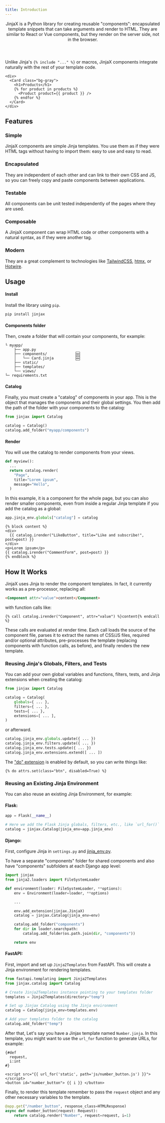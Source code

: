 ```yaml
---
title: Introduction
---
```


<Header title="Introduction">
JinjaX is a Python library for creating reusable "components": encapsulated template snippets that can take arguments and render to HTML. They are similar to React or Vue components, but they render on the server side, not in the browser.
</Header>

Unlike Jinja's `{% include "..." %}` or macros, JinjaX components integrate naturally with the rest of your template code.

```html+jinja
<div>
  <Card class="bg-gray">
    <h1>Products</h1>
    {% for product in products %}
      <Product product={{ product }} />
    {% endfor %}
  </Card>
</div>
```

## Features

### Simple

JinjaX components are simple Jinja templates. You use them as if they were HTML tags without having to import them: easy to use and easy to read.

### Encapsulated

They are independent of each other and can link to their own CSS and JS, so you can freely copy and paste components between applications.

### Testable

All components can be unit tested independently of the pages where they are used.

### Composable

A JinjaX component can wrap HTML code or other components with a natural syntax, as if they were another tag.

### Modern

They are a great complement to technologies like [TailwindCSS](https://tailwindcss.com/), [htmx](https://htmx.org/), or [Hotwire](https://hotwired.dev/).

## Usage

#### Install

Install the library using `pip`.

```bash
pip install jinjax
```

#### Components folder

Then, create a folder that will contain your components, for example:

```
└ myapp/
    ├── app.py
    ├── components/             🆕
    │   └── Card.jinja          🆕
    ├── static/
    ├── templates/
    └── views/
└─ requirements.txt
```

#### Catalog

Finally, you must create a "catalog" of components in your app. This is the object that manages the components and their global settings. You then add the path of the folder with your components to the catalog:

```python
from jinjax import Catalog

catalog = Catalog()
catalog.add_folder("myapp/components")
```

#### Render

You will use the catalog to render components from your views.

```python
def myview():
  ...
  return catalog.render(
    "Page",
    title="Lorem ipsum",
    message="Hello",
  )
```

In this example, it is a component for the whole page, but you can also render smaller components, even from inside a regular Jinja template if you add the catalog as a global:

```python
app.jinja_env.globals["catalog"] = catalog
```

```html+jinja
{% block content %}
<div>
  {{ catalog.irender("LikeButton", title="Like and subscribe!", post=post) }}
</div>
<p>Lorem ipsum</p>
{{ catalog.irender("CommentForm", post=post) }}
{% endblock %}
```

## How It Works

JinjaX uses Jinja to render the component templates. In fact, it currently works as a pre-processor, replacing all:

```html
<Component attr="value">content</Component>
```

with function calls like:

```html+jinja
{% call catalog.irender("Component", attr="value") %}content{% endcall %}
```

These calls are evaluated at render time. Each call loads the source of the component file, parses it to extract the names of CSS/JS files, required and/or optional attributes, pre-processes the template (replacing components with function calls, as before), and finally renders the new template.

### Reusing Jinja's Globals, Filters, and Tests

You can add your own global variables and functions, filters, tests, and Jinja extensions when creating the catalog:

```python
from jinjax import Catalog

catalog = Catalog(
    globals={ ... },
    filters={ ... },
    tests={ ... },
    extensions=[ ... ],
)
```

or afterward.

```python
catalog.jinja_env.globals.update({ ... })
catalog.jinja_env.filters.update({ ... })
catalog.jinja_env.tests.update({ ... })
catalog.jinja_env.extensions.extend([ ... ])
```

The ["do" extension](https://jinja.palletsprojects.com/en/3.0.x/extensions/#expression-statement) is enabled by default, so you can write things like:

```html+jinja
{% do attrs.set(class="btn", disabled=True) %}
```

### Reusing an Existing Jinja Environment

You can also reuse an existing Jinja Environment, for example:

#### Flask:

```python
app = Flask(__name__)

# Here we add the Flask Jinja globals, filters, etc., like `url_for()`
catalog = jinjax.Catalog(jinja_env=app.jinja_env)
```

#### Django:

First, configure Jinja in `settings.py` and [jinja_env.py](https://docs.djangoproject.com/en/5.0/topics/templates/#django.template.backends.jinja2.Jinja2).

To have a separate "components" folder for shared components and also have "components" subfolders at each Django app level:

```python
import jinjax
from jinja2.loaders import FileSystemLoader

def environment(loader: FileSystemLoader, **options):
    env = Environment(loader=loader, **options)

    ...

    env.add_extension(jinjax.JinjaX)
    catalog = jinjax.Catalog(jinja_env=env)

    catalog.add_folder("components")
    for dir in loader.searchpath:
        catalog.add_folder(os.path.join(dir, "components"))

    return env
```

#### FastAPI:
First, import and set up `Jinja2Templates` from FastAPI. This will create a Jinja environment for rendering templates.

```python
from fastapi.templating import Jinja2Templates
from jinjax.catalog import Catalog

# Create Jinja2Templates instance pointing to your templates folder
templates = Jinja2Templates(directory="temp")

# Set up Jinjax Catalog using the Jinja environment
catalog = Catalog(jinja_env=templates.env)

# Add your templates folder to the catalog
catalog.add_folder("temp")
```

After that, Let's say you have a Jinjax template named `Number.jinja`. In this template, you might want to use the `url_for` function to generate URLs, for example:
```jinja
{#def
  request,
  i:int
#}

<script src="{{ url_for('static', path='js/number_button.js') }}"></script>
<button id="number_button"> {{ i }} </button>
```
Finally, to render this template remember to pass the `request` object and any other necessary variables to the template.
```python
@app.get("/number_button", response_class=HTMLResponse)
async def number_button(request: Request):
    return catalog.render("Number", request=request, i=1)
```

